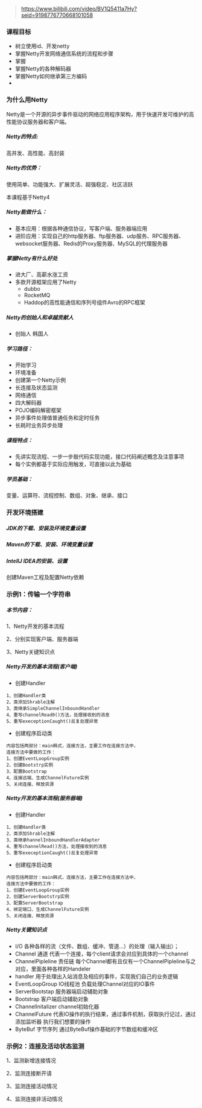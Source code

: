 > https://www.bilibili.com/video/BV1Q5411a7Hy?seid=9198776770668101058

### 课程目标

- 树立使用id、开发netty
- 掌握Netty开发网络通信系统的流程和步骤
- 掌握
- 掌握Netty的各种解码器
- 掌握Netty如何继承第三方编码
- 

### 为什么用Netty

Netty是一个开源的异步事件驱动的网络应用程序架构，用于快速开发可维护的高性能协议服务器和客户端。

##### Netty的特点:

高并发、高性能、高封装

##### Netty的优势：

使用简单、功能强大、扩展灵活、超强稳定、社区活跃

本课程基于Netty4 

##### Netty能做什么：

- 基本应用：根据各种通信协议，写客户端、服务器端应用
- 进阶应用：实现自己的http服务器、ftp服务器、udp服务、RPC服务器、websocket服务器、Redis的Proxy服务器、MySQL的代理服务器

##### 掌握Netty有什么好处

- 进大厂、高薪水涨工资
- 多款开源框架应用了Netty
  - dubbo
  - RocketMQ
  - Haddop的高性能通信和序列号组件Avro的RPC框架

##### Netty的创始人和卓越贡献人

- 创始人 韩国人

##### 学习路径：

- 开始学习
- 环境准备
- 创建第一个Netty示例
- 长连接及状态监测
- 网络通信
- 四大解码器
- POJO编码解密框架
- 异步事件处理值普通任务和定时任务
- 长耗时业务异步处理

##### 课程特点：

- 先讲实现流程、一步一步敲代码实现功能，接口代码阐述概念及注意事项
- 每个实例都基于实际应用触发，可直接以此为基础

##### 学员基础：

变量、运算符、流程控制、数组、对象、继承、接口



### 开发环境搭建

##### JDK的下载、安装及环境变量设置



##### Maven的下载、安装、环境变量设置



##### IntellJ IDEA的安装、设置



创建Maven工程及配置Netty依赖



### 示例1：传输一个字符串

##### 本节内容：

1、Netty开发的基本流程

2、分别实现客户端、服务器端

3、Netty关键知识点

##### Netty开发的基本流程(客户端)

- 创建Handler


```
1、创建Handler类
2、类添加Shrable注解
3、类继承SimpleChannelInboundHandler
4、重写channelRead0()方法，处理接收到的消息
5、重写execeptionCaught()反复处理异常
```

- 创建程序启动类

```
内容包括两部分：main韩式，连接方法，主要工作在连接方法中，
连接方法中要做的工作：
1、创建EventLoopGroup实例
2、创建Bootstrp实例
3、配置Bootstrap
4、连接远端、生成ChannelFuture实例
5、关闭连接、释放资源
```

  


##### Netty开发的基本流程(服务器端)

- 创建Handler

```
1、创建Handler类
2、类添加Shrable注解
3、类继承hannelInboundHandlerAdapter
4、重写channelRead()方法，处理接收到的消息
5、重写execeptionCaught()反复处理异常
```



- 创建程序启动类

```
内容包括两部分：main韩式，连接方法，主要工作在连接方法中，
连接方法中要做的工作：
1、创建EventLoopGroup实例
2、创建ServerBootstrp实例
3、配置ServerBootstrap
4、绑定端口、生成ChannelFuture实例
5、关闭连接、释放资源
```

##### Netty关键知识点

-   I/O 各种各样的流（文件、数组、缓冲、管道...）的处理（输入输出）；
- Channel  通道 代表一个连接，每个client请求会对应到具体的一个channel
- ChannelPipleline 责任链 每个Channel都有且仅有一个ChannelPipleline与之对应，里面各种各样的Handeler
- handler 用于处理出入站消息及相应的事件，实现我们自己的业务逻辑
- EventLoopGroup IO线程池 负载处理Channel对应的IO事件
- ServerBootstap 服务器端启动辅助对象
-  Bootstrap 客户端启动辅助对象
- ChannelInitalizer channel初始化器
- ChannelFuture 代表IO操作的执行结果，通过事件机制，获取执行记过，通过添加监听器 执行我们想要的操作
- ByteBuf 字节序列 通过ByteBuf操作基础的字节数组和缓冲区



### 示例2：连接及活动状态监测

1、监测新增连接情况

2、监测连接断开请

3、监测连接活动情况

4、监测连接非活动情况

